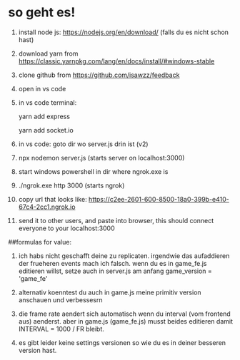 
# so geht es!

1. install node js: https://nodejs.org/en/download/
(falls du es nicht schon hast)

2. download yarn from https://classic.yarnpkg.com/lang/en/docs/install/#windows-stable 

3. clone github from https://github.com/isawzz/feedback

4. open in vs code

4. in vs code terminal:

	yarn add express

	yarn add socket.io

5. in vs code: goto dir wo server.js drin ist (v2)

6. npx nodemon server.js
(starts server on localhost:3000)

7. start windows powershell in dir where ngrok.exe is

8. ./ngrok.exe http 3000
(starts ngrok)

9. copy url that looks like:
https://c2ee-2601-600-8500-18a0-399b-e410-67c4-2cc1.ngrok.io

10. send it to other users, and paste into browser, this should connect everyone to your localhost:3000

##formulas for value:

1. ich habs nicht geschafft deine zu replicaten. irgendwie das aufaddieren der frueheren events mach ich falsch. wenn du es in game_fe.js editieren willst, setze auch in server.js am anfang game_version = 'game_fe'

2. alternativ koenntest du auch in game.js meine primitiv version anschauen und verbessesrn

3. die frame rate aendert sich automatisch wenn du interval (vom frontend aus) aenderst. aber in game.js (game_fe.js) musst beides editieren damit INTERVAL = 1000 / FR bleibt.

4. es gibt leider keine settings versionen so wie du es in deiner besseren version hast.